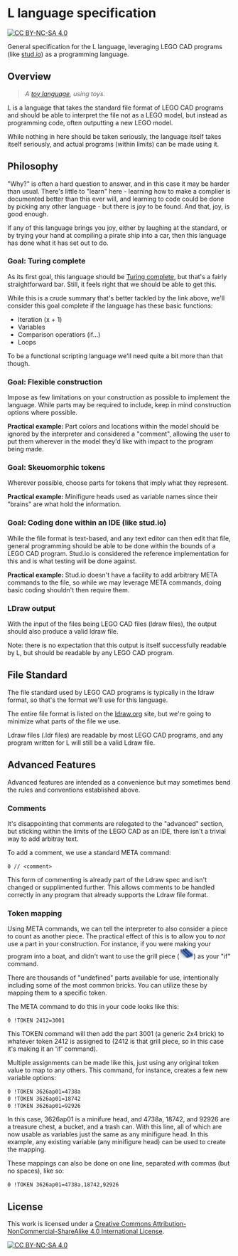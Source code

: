 # L language specification

[![CC BY-NC-SA 4.0][cc-by-nc-sa-shield]][cc-by-nc-sa]

General specification for the L language, leveraging LEGO CAD programs (like [stud.io](https://www.bricklink.com/v3/studio/download.page)) as a programming language.

## Overview

> *A [toy language](https://en.wikipedia.org/wiki/Esoteric_programming_language), using toys.*

L is a language that takes the standard file format of LEGO CAD programs and should be able to interpret the file not as a LEGO model, but instead as programming code, often outputting a new LEGO model.

While nothing in here should be taken seriously, the language itself takes itself seriously, and actual programs (within limits) can be made using it.

## Philosophy

"Why?" is often a hard question to answer, and in this case it may be harder than usual. There's little to "learn" here - learning how to make a complier is documented better than this ever will, and learning to code could be done by picking any other language - but there is joy to be found. And that, joy, is good enough.

If any of this language brings you joy, either by laughing at the standard, or by trying your hand at compiling a pirate ship into a car, then this language has done what it has set out to do.

### Goal: Turing complete

As its first goal, this language should be [Turing complete](https://en.wikipedia.org/wiki/Turing_completeness), but that's a fairly straightforward bar. Still, it feels right that we should be able to get this.

While this is a crude summary that's better tackled by the link above, we'll consider this goal complete if the language has these basic functions:

* Iteration (x + 1)
* Variables
* Comparison operatiors (if...)
* Loops

To be a functional scripting language we'll need quite a bit more than that though.

### Goal: Flexible construction

Impose as few limitations on your construction as possible to implement the language. While parts may be required to include, keep in mind construction options where possible.

**Practical example:** Part colors and locations within the model should be ignored by the interpreter and considered a "comment", allowing the user to put them wherever in the model they'd like with impact to the program being made.

### Goal: Skeuomorphic tokens

Wherever possible, choose parts for tokens that imply what they represent.

**Practical example:** Minifigure heads used as variable names since their "brains" are what hold the information.

### Goal: Coding done within an IDE (like stud.io)

While the file format is text-based, and any text editor can then edit that file, general programming should be able to be done within the bounds of a LEGO CAD program. Stud.io is considered the reference implementation for this and is what testing will be done against.

**Practical example:** Stud.io doesn't have a facility to add arbitrary META commands to the file, so while we may leverage META commands, doing basic coding shouldn't then require them.

### LDraw output

With the input of the files being LEGO CAD files (ldraw files), the output should also produce a valid ldraw file.

Note: there is no expectation that this output is itself successfully readable by L, but should be readable by any LEGO CAD program.

## File Standard

The file standard used by LEGO CAD programs is typically in the ldraw format, so that's the format we'll use for this language.

The entire file format is listed on the [ldraw.org](https://www.ldraw.org/article/218.html) site, but we're going to minimize what parts of the file we use.

Ldraw files (.ldr files) are readable by most LEGO CAD programs, and any program written for L will still be a valid Ldraw file.

## Advanced Features

Advanced features are intended as a convenience but may sometimes bend the rules and conventions established above.

### Comments

It's disappointing that comments are relegated to the "advanced" section, but sticking within the limits of the LEGO CAD as an IDE, there isn't a trivial way to add arbitray text.

To add a comment, we use a standard META command:

```l-draw
0 // <comment>
```

This form of commenting is already part of the Ldraw spec and isn't changed or supplimented further. This allows comments to be handled correctly in any program that already supports the Ldraw file format.

### Token mapping

Using META commands, we can tell the interpreter to also consider a piece to count as another piece. The practical effect of this is to allow you to *not* use a part in your construction. For instance, if you were making your program into a boat, and didn't want to use the grill piece (![A LEGO grill piece](images/2412b25.png)) as your "if" command.

There are thousands of "undefined" parts available for use, intentionally including some of the most common bricks. You can utilize these by mapping them to a specific token.

The META command to do this in your code looks like this:

```l-lang
0 !TOKEN 2412=3001
```

This TOKEN command will then add the part 3001 (a generic 2x4 brick) to whatever token 2412 is assigned to (2412 is that grill piece, so in this case it's making it an 'if' command).

Multiple assignments can be made like this, just using any original token value to map to any others. This command, for instance, creates a few new variable options:

```l-lang
0 !TOKEN 3626ap01=4738a
0 !TOKEN 3626ap01=18742
0 !TOKEN 3626ap01=92926
```

In this case, 3626ap01 is a minifure head, and 4738a, 18742, and 92926 are a treasure chest, a bucket, and a trash can. With this line, all of which are now usable as variables just the same as any minifigure head. In this example, any existing variable (any minifigure head) can be used to create the mapping.

These mappings can also be done on one line, separated with commas (but no spaces), like so:

```l-lang
0 !TOKEN 3626ap01=4738a,18742,92926
```

## License

This work is licensed under a
[Creative Commons Attribution-NonCommercial-ShareAlike 4.0 International License][cc-by-nc-sa].

[![CC BY-NC-SA 4.0][cc-by-nc-sa-image]][cc-by-nc-sa]

[cc-by-nc-sa]: http://creativecommons.org/licenses/by-nc-sa/4.0/
[cc-by-nc-sa-image]: https://licensebuttons.net/l/by-nc-sa/4.0/88x31.png
[cc-by-nc-sa-shield]: https://img.shields.io/badge/License-CC%20BY--NC--SA%204.0-lightgrey.svg
